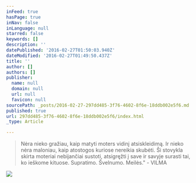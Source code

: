 ```yaml
---
inFeed: true
hasPage: true
inNav: false
inLanguage: null
starred: false
keywords: []
description: ''
datePublished: '2016-02-27T01:50:03.940Z'
dateModified: '2016-02-27T01:49:50.437Z'
title: ''
author: []
authors: []
publisher:
  name: null
  domain: null
  url: null
  favicon: null
sourcePath: _posts/2016-02-27-297dd485-3f76-4602-8f6e-18ddb002e5f6.md
published: true
url: 297dd485-3f76-4602-8f6e-18ddb002e5f6/index.html
_type: Article

---
```

> Nėra nieko gražiau, kaip matyti moters vidinį atsiskleidimą. Ir nieko nėra maloniau, kaip atostogos kuriose nereikia skubėti. Ši stovykla skirta moteriai nebijančiai sustoti, atsigręžti į save ir savyje surasti tai, ko ieškome kituose. Supratimo. Švelnumo. Meilės." - VILMA

![](https://the-grid-user-content.s3-us-west-2.amazonaws.com/76c5f05a-8cc0-44ec-b84c-2f6efa60a757.jpg)